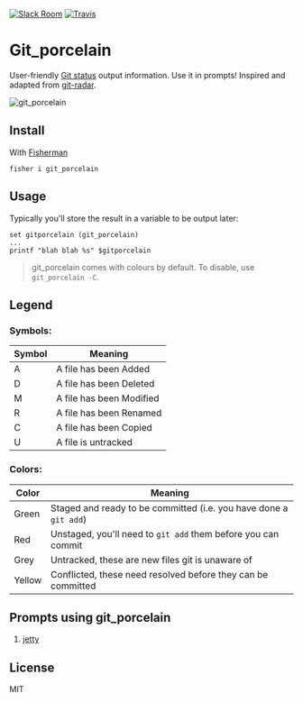 [![Slack Room][slack-badge]][slack-link]
[![Travis][travis-badge]][travis-link]

# Git_porcelain

User-friendly [Git status] output information. Use it in prompts! Inspired and adapted from [git-radar].

![git_porcelain]

## Install

With [Fisherman]

```
fisher i git_porcelain
```

## Usage
Typically you'll store the result in a variable to be output later:
```
set gitporcelain (git_porcelain)
...
printf "blah blah %s" $gitporcelain
```

 > git_porcelain comes with colours by default. To disable, use `git_porcelain -C`.

## Legend
### Symbols:
Symbol  | Meaning
--------|--------
A       | A file has been Added
D       | A file has been Deleted
M       | A file has been Modified
R       | A file has been Renamed
C       | A file has been Copied
U       | A file is untracked

### Colors:
Color   | Meaning
--------|--------
Green   | Staged and ready to be committed (i.e. you have done a `git add`)
Red     | Unstaged, you'll need to `git add` them before you can commit
Grey    | Untracked, these are new files git is unaware of
Yellow  | Conflicted, these need resolved before they can be committed

## Prompts using git_porcelain
1. [jetty]

## License
MIT

[Git status]: https://git-scm.com/docs/git-status
[git_porcelain]: http://i.imgur.com/EvA0dNI.png

[slack-link]: https://fisherman-wharf.herokuapp.com/
[slack-badge]: https://img.shields.io/badge/slack-join%20the%20chat-00B9FF.svg?style=flat-square
[travis-badge]: https://travis-ci.org/fisherman/git_porcelain.svg?branch=master
[travis-link]: https://travis-ci.org/fisherman/git_porcelain
[Fisherman]: https://github.com/fisherman/fisherman
[git-radar]:https://github.com/michaeldfallen/git-radar

[jetty]:https://github.com/jethrokuan/jetty
